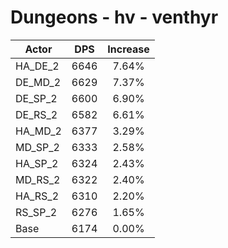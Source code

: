 # Dungeons - hv - venthyr
| Actor | DPS | Increase |
|---|:---:|:---:|
|HA_DE_2|6646|7.64%|
|DE_MD_2|6629|7.37%|
|DE_SP_2|6600|6.90%|
|DE_RS_2|6582|6.61%|
|HA_MD_2|6377|3.29%|
|MD_SP_2|6333|2.58%|
|HA_SP_2|6324|2.43%|
|MD_RS_2|6322|2.40%|
|HA_RS_2|6310|2.20%|
|RS_SP_2|6276|1.65%|
|Base|6174|0.00%|
